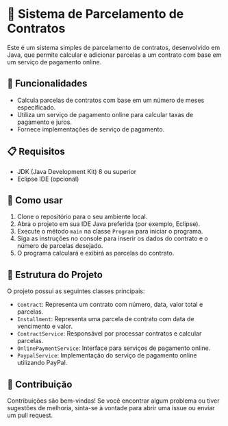 # 📄 Sistema de Parcelamento de Contratos

Este é um sistema simples de parcelamento de contratos, desenvolvido em Java, que permite calcular e adicionar parcelas a um contrato com base em um serviço de pagamento online.

## 🔧 Funcionalidades

- Calcula parcelas de contratos com base em um número de meses especificado.
- Utiliza um serviço de pagamento online para calcular taxas de pagamento e juros.
- Fornece implementações de serviço de pagamento.

## 📋 Requisitos

- JDK (Java Development Kit) 8 ou superior
- Eclipse IDE (opcional)

## 🚀 Como usar

1. Clone o repositório para o seu ambiente local.
2. Abra o projeto em sua IDE Java preferida (por exemplo, Eclipse).
3. Execute o método `main` na classe `Program` para iniciar o programa.
4. Siga as instruções no console para inserir os dados do contrato e o número de parcelas desejado.
5. O programa calculará e exibirá as parcelas do contrato.

## 📁 Estrutura do Projeto

O projeto possui as seguintes classes principais:

- `Contract`: Representa um contrato com número, data, valor total e parcelas.
- `Installment`: Representa uma parcela de contrato com data de vencimento e valor.
- `ContractService`: Responsável por processar contratos e calcular parcelas.
- `OnlinePaymentService`: Interface para serviços de pagamento online.
- `PaypalService`: Implementação do serviço de pagamento online utilizando PayPal.

## 🤝 Contribuição

Contribuições são bem-vindas! Se você encontrar algum problema ou tiver sugestões de melhoria, sinta-se à vontade para abrir uma issue ou enviar um pull request.
